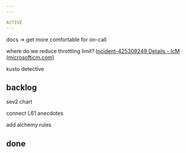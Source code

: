 ```yaml
---
---

ACTIVE 
---
```


docs -> get more comfortable for on-call 

where do we reduce throttling limit? [Incident-425309249 Details - IcM (microsofticm.com)](https://portal.microsofticm.com/imp/v3/incidents/incident/425309249/mitigation)

kusto detective 


backlog
---

sev2 chart 

connect L61 anecdotes 

add alchemy rules

done
---
